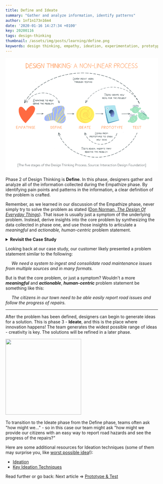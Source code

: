 ```yaml
---
title: Define and Ideate
summary: "Gather and analyze information, identify patterns"
author: 1nf1n173n16m4
date: '2020-01-16 14:27:34 +0100'
key: 20200116
tags: design-thinking
thumbnail: /assets/img/posts/learning/define.png
keywords: design thinking, empathy, ideation, experimentation, prototype, test, define
---
```


![Define](https://raw.githubusercontent.com/infinitEnigma/infinit3/master/assets/img/posts/learning/define.png)

Phase 2 of Design Thinking is  **Define**.  In this phase, designers gather and analyze all of the information collected during the Empathize phase.  By identifying pain points and patterns in the information, a clear definition of the problem is crafted.
<!--more-->
Remember, as we learned in our discussion of the Empathize phase, never simply try to solve the problem as stated ([Don Norman, _The Design Of Everyday Things_](https://jnd.org/the-design-of-everyday-things-revised-and-expanded-edition/)).  That issue is usually just a symptom of the underlying problem. Instead, derive insights into the core problem by synthesizing the data collected in phase one, and use those insights to articulate a _meaningful_ and _actionable, human-centric_ problem statement.



<details><summary><b>Revisit the Case Study</b></summary>
<br>
Consider this example scenario: a municipality has an aging infrastructure and an archaic system for managing road crews.  They receive numerous phone calls and verbal complaints reporting road issues. These issues are then recorded in spreadsheets or email threads before a road crew is dispatched.  Many issues are never acted upon and citizens often call with complaints that repairs have not been completed.

The customer requests that a software development team provide a solution that ingests and consolidates data from multiple and varied existing data sources (email, spreadsheets) and then provides a daily report of new issues.

The true solution however - the most meaningful result - might be to provide a free mobile app that allows citizens to easily report a road issue (pothole, debris, etc.) which loads a centralized queue for dispatchers.  The app allows the road crew to report real-time status of repairs.

In this example, the customer's identification of the problem is influenced by the immediate pain point of having too much incoming data in too many formats.  The designer, however, delves to the root problem and envisions a more innovative solution.  One that not only addresses the unmanaged data, but provides real-time feedback to the citizen, dispatcher, and road crew so that nothing falls through the cracks and everyone is accountable for the condition of the roads.
<hr>
</details>

Looking back at our case study, our customer likely presented a problem statement similar to the following:

 &nbsp;&nbsp;&nbsp;&nbsp;&nbsp;_We need a system to ingest and consolidate road maintenance issues from multiple sources and in many formats._

But is that the core problem, or just a symptom?  Wouldn't a more **_meaningful_** and **_actionable_**, **_human-centric_** problem statement be something like this:

&nbsp;&nbsp;&nbsp;&nbsp;&nbsp;_The citizens in our town need to be able easily report road issues and follow the progress of repairs._

<hr>

After the problem has been defined, designers can begin to generate ideas for a solution.  This is phase 3 - **Ideate**, and this is the place where innovation happens!  The team generates the widest possible range of ideas - creativity is key. The solutions will be refined in a later phase.



<img src="https://user-images.githubusercontent.com/57373296/76125872-bcdfba00-5fcb-11ea-8c74-05867cfc8b1e.png" width="250" height="250">
</p>
To transition to the Ideate phase from the Define phase, teams often ask "how might we..." - so in this case our team might ask "how might we provide our citizens with an easy way to report road hazards and see the progress of the repairs?"


Here are some additional resources for Ideation techniques (some of them may surprise you, like [worst possible idea](https://youtu.be/XOA6s6YCKnQ)!):
- [Ideation](https://www.interaction-design.org/literature/topics/ideation/)
- [Key Ideation Techniques](https://careerfoundry.com/en/blog/ux-design/what-is-ideation-in-design-thinking)

Read further or go back:
Next article => [Prototype & Test](../prototype-and-test/)
